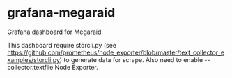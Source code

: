# grafana-megaraid
Grafana dashboard for Megaraid

This dashboard require storcli.py (see https://github.com/prometheus/node_exporter/blob/master/text_collector_examples/storcli.py) to generate data for scrape. Also need to enable --collector.textfile Node Exporter.
